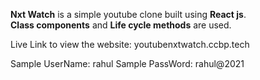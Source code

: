 **Nxt Watch** is a simple youtube clone built using **React js**. <br />
**Class components** and **Life cycle methods** are used. <br />

Live Link to view the website: youtubenxtwatch.ccbp.tech

Sample UserName: rahul
Sample PassWord: rahul@2021

